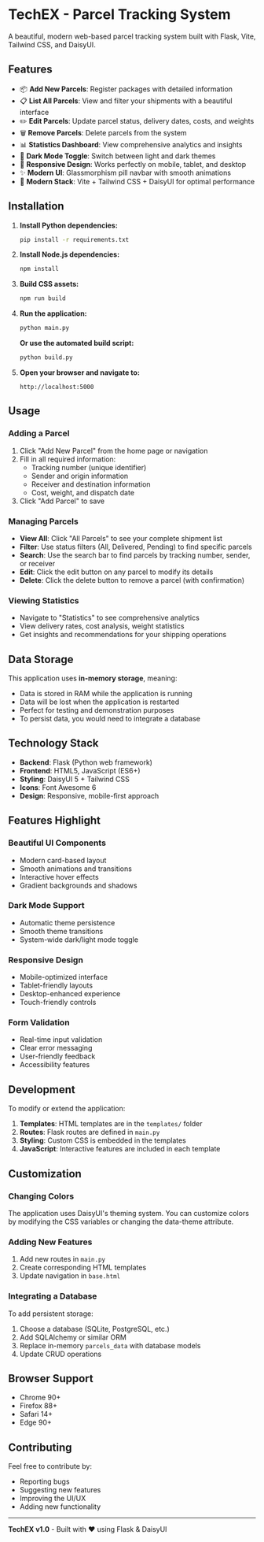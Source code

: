 # TechEX - Parcel Tracking System

A beautiful, modern web-based parcel tracking system built with Flask, Vite, Tailwind CSS, and DaisyUI.

## Features

- 📦 **Add New Parcels**: Register packages with detailed information
- 📋 **List All Parcels**: View and filter your shipments with a beautiful interface
- ✏️ **Edit Parcels**: Update parcel status, delivery dates, costs, and weights
- 🗑️ **Remove Parcels**: Delete parcels from the system
- 📊 **Statistics Dashboard**: View comprehensive analytics and insights
- 🌙 **Dark Mode Toggle**: Switch between light and dark themes
- 📱 **Responsive Design**: Works perfectly on mobile, tablet, and desktop
- ✨ **Modern UI**: Glassmorphism pill navbar with smooth animations
- 🎨 **Modern Stack**: Vite + Tailwind CSS + DaisyUI for optimal performance

## Installation

1. **Install Python dependencies:**
   ```bash
   pip install -r requirements.txt
   ```

2. **Install Node.js dependencies:**
   ```bash
   npm install
   ```

3. **Build CSS assets:**
   ```bash
   npm run build
   ```

4. **Run the application:**
   ```bash
   python main.py
   ```
   
   **Or use the automated build script:**
   ```bash
   python build.py
   ```

5. **Open your browser and navigate to:**
   ```
   http://localhost:5000
   ```

## Usage

### Adding a Parcel
1. Click "Add New Parcel" from the home page or navigation
2. Fill in all required information:
   - Tracking number (unique identifier)
   - Sender and origin information
   - Receiver and destination information
   - Cost, weight, and dispatch date
3. Click "Add Parcel" to save

### Managing Parcels
- **View All**: Click "All Parcels" to see your complete shipment list
- **Filter**: Use status filters (All, Delivered, Pending) to find specific parcels
- **Search**: Use the search bar to find parcels by tracking number, sender, or receiver
- **Edit**: Click the edit button on any parcel to modify its details
- **Delete**: Click the delete button to remove a parcel (with confirmation)

### Viewing Statistics
- Navigate to "Statistics" to see comprehensive analytics
- View delivery rates, cost analysis, weight statistics
- Get insights and recommendations for your shipping operations

## Data Storage

This application uses **in-memory storage**, meaning:
- Data is stored in RAM while the application is running
- Data will be lost when the application is restarted
- Perfect for testing and demonstration purposes
- To persist data, you would need to integrate a database

## Technology Stack

- **Backend**: Flask (Python web framework)
- **Frontend**: HTML5, JavaScript (ES6+)
- **Styling**: DaisyUI 5 + Tailwind CSS
- **Icons**: Font Awesome 6
- **Design**: Responsive, mobile-first approach

## Features Highlight

### Beautiful UI Components
- Modern card-based layout
- Smooth animations and transitions
- Interactive hover effects
- Gradient backgrounds and shadows

### Dark Mode Support
- Automatic theme persistence
- Smooth theme transitions
- System-wide dark/light mode toggle

### Responsive Design
- Mobile-optimized interface
- Tablet-friendly layouts
- Desktop-enhanced experience
- Touch-friendly controls

### Form Validation
- Real-time input validation
- Clear error messaging
- User-friendly feedback
- Accessibility features

## Development

To modify or extend the application:

1. **Templates**: HTML templates are in the `templates/` folder
2. **Routes**: Flask routes are defined in `main.py`
3. **Styling**: Custom CSS is embedded in the templates
4. **JavaScript**: Interactive features are included in each template

## Customization

### Changing Colors
The application uses DaisyUI's theming system. You can customize colors by modifying the CSS variables or changing the data-theme attribute.

### Adding New Features
1. Add new routes in `main.py`
2. Create corresponding HTML templates
3. Update navigation in `base.html`

### Integrating a Database
To add persistent storage:
1. Choose a database (SQLite, PostgreSQL, etc.)
2. Add SQLAlchemy or similar ORM
3. Replace in-memory `parcels_data` with database models
4. Update CRUD operations

## Browser Support

- Chrome 90+
- Firefox 88+
- Safari 14+
- Edge 90+

## Contributing

Feel free to contribute by:
- Reporting bugs
- Suggesting new features
- Improving the UI/UX
- Adding new functionality

---

**TechEX v1.0** - Built with ❤️ using Flask & DaisyUI
